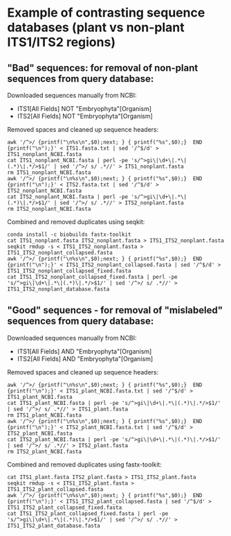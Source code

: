 # Example of contrasting sequence databases (plant vs non-plant ITS1/ITS2 regions)

## "Bad" sequences: for removal of non-plant sequences from query database:

Downloaded sequences manually from NCBI:
- ITS1[All Fields] NOT "Embryophyta"[Organism]
- ITS2[All Fields] NOT "Embryophyta"[Organism]

Removed spaces and cleaned up sequence headers:
```
awk '/^>/ {printf("\n%s\n",$0);next; } { printf("%s",$0);}  END {printf("\n");}' < ITS1.fasta.txt | sed '/^$/d' > ITS1_nonplant_NCBI.fasta  
cat ITS1_nonplant_NCBI.fasta | perl -pe 's/^>gi\|\d+\|.*\|(.*)\|.*/>$1/' | sed '/^>/ s/ .*//' > ITS1_nonplant.fasta  
rm ITS1_nonplant_NCBI.fasta  
awk '/^>/ {printf("\n%s\n",$0);next; } { printf("%s",$0);}  END {printf("\n");}' < ITS2.fasta.txt | sed '/^$/d' > ITS2_nonplant_NCBI.fasta  
cat ITS2_nonplant_NCBI.fasta | perl -pe 's/^>gi\|\d+\|.*\|(.*)\|.*/>$1/' | sed '/^>/ s/ .*//' > ITS2_nonplant.fasta  
rm ITS2_nonplant_NCBI.fasta  
```

Combined and removed duplicates using seqkit:
```
conda install -c biobuilds fastx-toolkit  
cat ITS1_nonplant.fasta ITS2_nonplant.fasta > ITS1_ITS2_nonplant.fasta  
seqkit rmdup -s < ITS1_ITS2_nonplant.fasta > ITS1_ITS2_nonplant_collapsed.fasta  
awk '/^>/ {printf("\n%s\n",$0);next; } { printf("%s",$0);}  END {printf("\n");}' < ITS1_ITS2_nonplant_collapsed.fasta | sed '/^$/d' > ITS1_ITS2_nonplant_collapsed_fixed.fasta  
cat ITS1_ITS2_nonplant_collapsed_fixed.fasta | perl -pe 's/^>gi\|\d+\|.*\|(.*)\|.*/>$1/' | sed '/^>/ s/ .*//' > ITS1_ITS2_nonplant_database.fasta  
```

## "Good" sequences - for removal of "mislabeled" sequences from query database:

Downloaded sequences manually from NCBI:
- ITS1[All Fields] AND "Embryophyta"[Organism]
- ITS2[All Fields] AND "Embryophyta"[Organism]

Removed spaces and cleaned up sequence headers:
```
awk '/^>/ {printf("\n%s\n",$0);next; } { printf("%s",$0);}  END {printf("\n");}' < ITS1_plant_NCBI.fasta.txt | sed '/^$/d' > ITS1_plant_NCBI.fasta   
cat ITS1_plant_NCBI.fasta | perl -pe 's/^>gi\|\d+\|.*\|(.*)\|.*/>$1/' | sed '/^>/ s/ .*//' > ITS1_plant.fasta   
rm ITS1_plant_NCBI.fasta   
awk '/^>/ {printf("\n%s\n",$0);next; } { printf("%s",$0);}  END {printf("\n");}' < ITS2_plant_NCBI.fasta.txt | sed '/^$/d' > ITS2_plant_NCBI.fasta   
cat ITS2_plant_NCBI.fasta | perl -pe 's/^>gi\|\d+\|.*\|(.*)\|.*/>$1/' | sed '/^>/ s/ .*//' > ITS2_plant.fasta   
rm ITS2_plant_NCBI.fasta   
```

Combined and removed duplicates using fastx-toolkit:
```
cat ITS1_plant.fasta ITS2_plant.fasta > ITS1_ITS2_plant.fasta   
seqkit rmdup -s < ITS1_ITS2_plant.fasta > ITS1_ITS2_plant_collapsed.fasta   
awk '/^>/ {printf("\n%s\n",$0);next; } { printf("%s",$0);}  END {printf("\n");}' < ITS1_ITS2_plant_collapsed.fasta | sed '/^$/d' > ITS1_ITS2_plant_collapsed_fixed.fasta   
cat ITS1_ITS2_plant_collapsed_fixed.fasta | perl -pe 's/^>gi\|\d+\|.*\|(.*)\|.*/>$1/' | sed '/^>/ s/ .*//' > ITS1_ITS2_plant_database.fasta   
```
